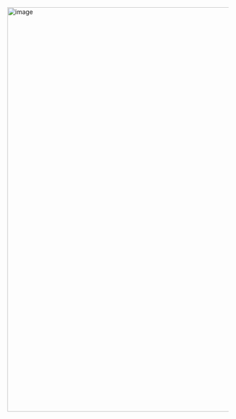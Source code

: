 <img width="1322" height="922" alt="image" src="https://github.com/user-attachments/assets/77d870bf-5099-43d3-8fad-5fe44c2392f7" />